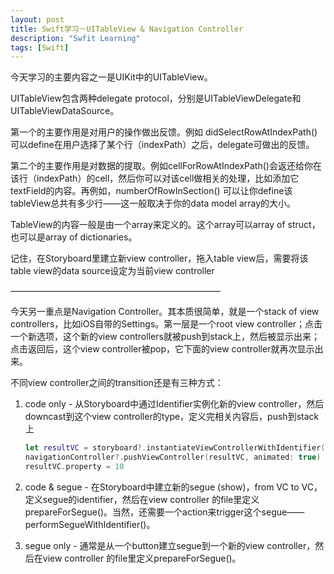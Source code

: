 ```yaml
---
layout: post
title: Swift学习－UITableView & Navigation Controller
description: "Swfit Learning"
tags: [Swift]
---
```


今天学习的主要内容之一是UIKit中的UITableView。

UITableView包含两种delegate protocol，分别是UITableViewDelegate和UITableViewDataSource。

第一个的主要作用是对用户的操作做出反馈。例如 didSelectRowAtIndexPath()可以define在用户选择了某个行（indexPath）之后，delegate可做出的反馈。

第二个的主要作用是对数据的提取。例如cellForRowAtIndexPath()会返还给你在该行（indexPath）的cell，然后你可以对该cell做相关的处理，比如添加它textField的内容。再例如，numberOfRowInSection() 可以让你define该tableView总共有多少行——这一般取决于你的data model array的大小。

TableView的内容一般是由一个array来定义的。这个array可以array of struct，也可以是array of dictionaries。

记住，在Storyboard里建立新view controller，拖入table view后，需要将该table view的data source设定为当前view controller

————————————————————————

今天另一重点是Navigation Controller。其本质很简单，就是一个stack of view controllers，比如iOS自带的Settings。第一层是一个root view controller；点击一个新选项，这个新的view controllers就被push到stack上，然后被显示出来；点击返回后，这个view controller被pop，它下面的view controller就再次显示出来。

不同view controller之间的transition还是有三种方式：

1. code only - 从Storyboard中通过Identifier实例化新的view controller，然后downcast到这个view controller的type，定义完相关内容后，push到stack上
	
	~~~ swift
	let resultVC = storyboard?.instantiateViewControllerWithIdentifier("ResultViewController") as! ResultViewController
	navigationController?.pushViewController(resultVC, animated: true)
	resultVC.property = 10
	~~~

2. code & segue - 在Storyboard中建立新的segue (show)，from VC to VC，定义segue的identifier，然后在view controller 的file里定义prepareForSegue()。当然，还需要一个action来trigger这个segue——performSegueWithIdentifier()。
3. segue only - 通常是从一个button建立segue到一个新的view controller，然后在view controller 的file里定义prepareForSegue()。
